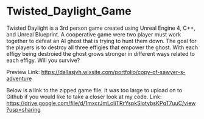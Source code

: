 # Twisted_Daylight_Game
Twisted Daylight is a 3rd person game created using Unreal Engine 4, C++, and Unreal Blueprint. 
A cooperative game were two player must work together to defeat an AI ghost that is trying to hunt them down. The goal for the players is to destroy all three effigies that empower the ghost. With each effigy being destroied the ghost grows stronger in different ways related to each effigy. Will you survive?

Preview Link: https://dallasjvh.wixsite.com/portfolio/copy-of-sawyer-s-adventure

Below is a link to the zipped game file. It was too large to upload on to Github if you would like to take a closer look at my code.
Link: https://drive.google.com/file/d/1mxcrJmLoliTRrYspkSlotybsKPqT7uuC/view?usp=sharing

